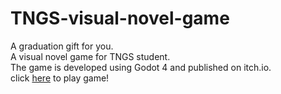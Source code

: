# TNGS-visual-novel-game
A graduation gift for you.<br>
A visual novel game for TNGS student.<br>
The game is developed using Godot 4 and published on itch.io.<br>
click [here](https://chiayuu.itch.io/tngs) to play game!<br>
